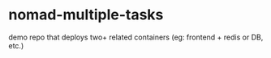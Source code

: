 # nomad-multiple-tasks

demo repo that deploys two+ related containers (eg: frontend + redis or DB, etc.)